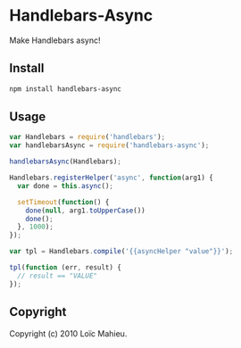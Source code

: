# Handlebars-Async

Make Handlebars async!

## Install

```bash
npm install handlebars-async
```

## Usage
```js
var Handlebars = require('handlebars');
var handlebarsAsync = require('handlebars-async');

handlebarsAsync(Handlebars);

Handlebars.registerHelper('async', function(arg1) {
  var done = this.async();

  setTimeout(function() {
    done(null, arg1.toUpperCase())
    done();
  }, 1000);
});

var tpl = Handlebars.compile('{{asyncHelper "value"}}');

tpl(function (err, result) {
  // result == "VALUE"
});
```


## Copyright

Copyright (c) 2010 Loïc Mahieu.
